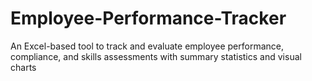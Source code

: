 # Employee-Performance-Tracker
An Excel-based tool to track and evaluate employee performance, compliance, and skills assessments with summary statistics and visual charts
